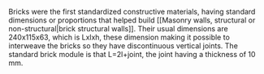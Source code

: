 ---
---

Bricks were the first standardized constructive materials, having standard dimensions or proportions that helped build [[Masonry walls, structural or non-structural|brick structural walls]]. Their usual dimensions are 240x115x63, which is Lxlxh, these dimension making it possible to interweave the bricks so they have discontinuous vertical joints. The standard brick module is that L=2l+joint, the joint having a thickness of 10 mm.